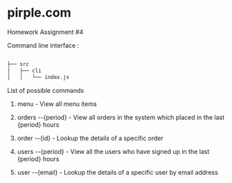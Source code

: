 # pirple.com
Homework Assignment #4
  
Command line interface :
```bash

├── src
│   ├── cli
│   │   └── index.js


```

List of possible commands

1. menu - View all menu items

2. orders --{period} - View all orders in the system which placed in the last {period} hours

3. order --{id} - Lookup the details of a specific order

4. users --{period} - View all the users who have signed up in the last {period} hours

5. user --{email} - Lookup the details of a specific user by email address